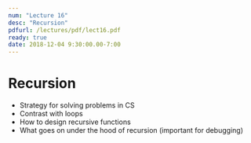 ```yaml
---
num: "Lecture 16"
desc: "Recursion"
pdfurl: /lectures/pdf/lect16.pdf
ready: true
date: 2018-12-04 9:30:00.00-7:00
---
```


# Recursion
* Strategy for solving problems in CS
* Contrast with loops
* How to design recursive functions
* What goes on under the hood of recursion (important for debugging)